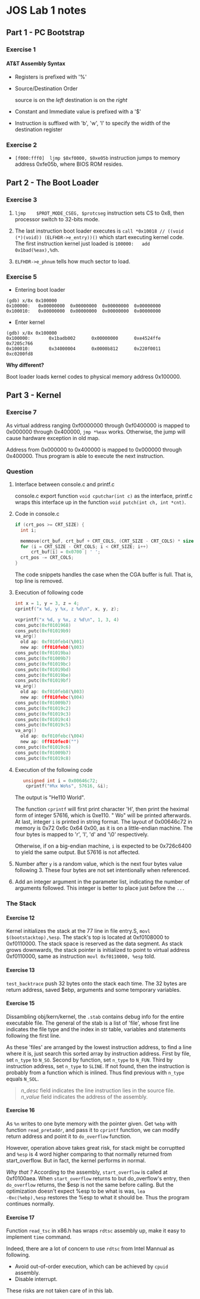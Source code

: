 # JOS Lab 1 notes

## Part 1 - PC Bootstrap

### Exercise 1

#### AT&T Assembly Syntax

- Registers is prefixed with '%'

- Source/Destination Order

  source is on the *left*
  destination is on the *right*

- Constant and Immediate value is prefixed with a '$'

- Instruction is suffixed with 'b', 'w', 'l' to specify the width of the destination register

### Exercise 2

* `[f000:fff0]  ljmp $0xf0000, $0xe05b` instruction jumps to memory address 0xfe05b, where BIOS ROM resides.

## Part 2 - The Boot Loader

### Exercise 3

1. `ljmp    $PROT_MODE_CSEG, $protcseg` instruction sets CS to 0x8, then processor switch to 32-bits mode.

2. The last instruction boot loader executes is `call *0x10018 // ((void (*)(void)) (ELFHDR->e_entry))()` which start executing kernel code. The first instruction kernel just loaded is `100000:   add    0x1bad(%eax),%dh`.

3. `ELFHDR->e_phnum` tells how much sector to load.

### Exercise 5

* Entering boot loader

```
(gdb) x/8x 0x100000
0x100000:   0x00000000  0x00000000  0x00000000  0x00000000
0x100010:   0x00000000  0x00000000  0x00000000  0x00000000
```

* Enter kernel

```gdb
(gdb) x/8x 0x100000
0x100000:       0x1badb002      0x00000000      0xe4524ffe      0x7205c766
0x100010:       0x34000004      0x0000b812      0x220f0011      0xc0200fd8
```

__Why different?__

Boot loader loads kernel codes to physical memory address 0x100000.

## Part 3 - Kernel

### Exercise 7

As virtual address ranging 0xf0000000 through 0xf0400000 is mapped to 0x000000 through 0x400000, `jmp *%eax` works. Otherwise, the jump will cause hardware exception in old map. 

Address from 0x000000 to 0x400000 is mapped to 0x000000 through 0x400000. Thus program is able to execute the next instruction.

### Question

1. Interface between console.c and printf.c

    console.c export function `void cputchar(int c)` as the interface, printf.c wraps this interface up in the function `void putch(int ch, int *cnt)`.

2.  Code in console.c

      ```C
      if (crt_pos >= CRT_SIZE) {
      	int i;

      	memmove(crt_buf, crt_buf + CRT_COLS, (CRT_SIZE - CRT_COLS) * sizeof(uint16_t));
      	for (i = CRT_SIZE - CRT_COLS; i < CRT_SIZE; i++)
      		crt_buf[i] = 0x0700 | ' ';
      	crt_pos -= CRT_COLS;
      }
      ```

    The code snippets handles the case when the CGA buffer is full. That is, top line is removed.

3. Execution of following code

    ```C
    int x = 1, y = 3, z = 4;
    cprintf("x %d, y %x, z %d\n", x, y, z);
    ```

    ```C
    vcprintf("x %d, y %x, z %d\n", 1, 3, 4)
    cons_putc(0xf0101968)
    cons_putc(0xf01019b9)
    va_arg()
      old ap: 0xf010feb4(\001)
      new ap: 0ff010feb8(\003)
    cons_putc(0xf01019ba)
    cons_putc(0xf01009b7)
    cons_putc(0xf01019bc)
    cons_putc(0xf01019bd)
    cons_putc(0xf01019be)
    cons_putc(0xf01019bf)
    va_arg()
      old ap: 0xf010feb8(\003)
      new ap: 0ff010febc(\004)
    cons_putc(0xf01009b7)
    cons_putc(0xf01019c2)
    cons_putc(0xf01019c3)
    cons_putc(0xf01019c4)
    cons_putc(0xf01019c5)
    va_arg()
      old ap: 0xf010febc(\004)
      new ap: 0ff010fec0("")
    cons_putc(0xf01019c6)
    cons_putc(0xf01009b7)
    cons_putc(0xf01019c8)
    ```

4. Execution of the following code
   
     ```C
        unsigned int i = 0x00646c72;
         cprintf("H%x Wo%s", 57616, &i);
     ```

    The output is "He110 World".

    The function `cprintf` will first print character 'H', then print the heximal form of integer 57616, which is 0xe110. " Wo" will be printed afterwards. At last, integer `i` is printed in string format. The layout of 0x00646c72 in memory is 0x72 0x6c 0x64 0x00, as it is on a little-endian machine. The four bytes is mapped to 'r', 'l', 'd' and '\0' respectively. 

    Otherwise, if on a big-endian machine, `i` is expected to be 0x726c6400 to yield the same output. But 57616 is not affected.

5. Number after `y` is a random value, which is the next four bytes value following 3. These four bytes are not set intentionally when referenced.

6. Add an integer argument in the parameter list, indicating the number of arguments followed. This integer is better to place just before the `...`

### The Stack

#### Exercise 12

Kernel initializes the stack at the 77 line in file entry.S, `movl	$(bootstacktop),%esp`. The stack's top is located at 0xf0108000 to 0xf0110000. The stack space is reserved as the data segment. As stack grows downwards, the stack pointer is initialized to point to virtual address 0xf0110000, same as instruction `movl 0xf0110000, %esp` told.

#### Exercise 13

`test_backtrace` push 32 bytes onto the stack each time. The 32 bytes are return address, saved $ebp, arguments and some temporary variables.

#### Exercise 15

Dissambling obj/kern/kernel, the `.stab` contains debug info for the entire executable file. 
The general of the stab is a list of 'file', whose first line indicates the file type and the index in str table, variables and statements following the first line.

As these 'files' are arranged by the lowest instruction address, to find a line where it is, just search this sorted array by instruction address. First by file, set `n_type` to `N_SO`. Second by function, set `n_type` to `N_FUN`. Third by instruction address, set `n_type` to `SLINE`. If not found, then the instruction is probably from a function which is inlined. Thus find previous  with `n_type` equals `N_SOL`.

  >*n_desc* field indicates the line instruction lies in the source file.  
  >*n_value* field indicates the address of the assembly.
  
#### Exercise 16

As `%n` writes to one byte memory with the pointer given. Get `%ebp` with function `read_pretaddr`, and pass it to `cprintf` function, we can modify return address and point it to `do_overflow` function.

However, operation above takes great risk, for stack might be corruptted and `%esp` is 4 word higher comparing to that normally returned from start_overflow. But in fact, the kernel performs in normal. 

_Why that ?_
According to the assembly, `start_overflow` is called at 0xf0100aea. When `start_overflow` returns to but do_overflow's entry, then `do_overflow` returns, the $esp is not the same before calling. But the optimization doesn't expect %esp to be what is was, `lea    -0xc(%ebp),%esp` restores the %esp to what it should be. Thus the program continues normally. 

#### Exercise 17

Function `read_tsc` in x86.h has wraps `rdtsc` assembly up, make it easy to implement `time` command.

Indeed, there are a lot of concern to use `rdtsc` from Intel Mannual as following.

* Avoid out-of-order execution, which can be achieved by `cpuid` assembly.
* Disable interrupt.

These risks are not taken care of in this lab.